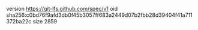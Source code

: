 version https://git-lfs.github.com/spec/v1
oid sha256:c0bd76f9afd3db0f45b3057ff683a2449d07b2fbb28d39404f41a711372ba22c
size 2859
